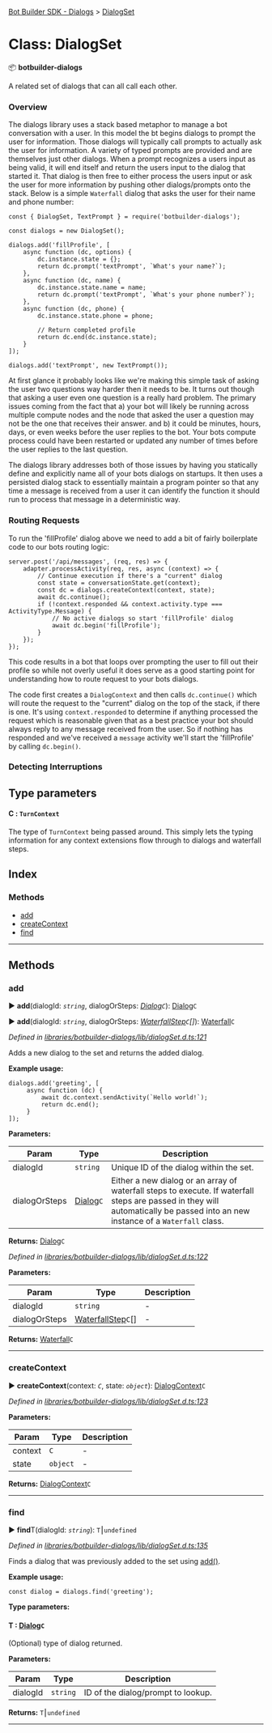 [Bot Builder SDK - Dialogs](../README.md) > [DialogSet](../classes/botbuilder_dialogs.dialogset.md)



# Class: DialogSet


:package: **botbuilder-dialogs**

A related set of dialogs that can all call each other.

### Overview

The dialogs library uses a stack based metaphor to manage a bot conversation with a user. In this model the bt begins dialogs to prompt the user for information. Those dialogs will typically call prompts to actually ask the user for information. A variety of typed prompts are provided and are themselves just other dialogs. When a prompt recognizes a users input as being valid, it will end itself and return the users input to the dialog that started it. That dialog is then free to either process the users input or ask the user for more information by pushing other dialogs/prompts onto the stack. Below is a simple `Waterfall` dialog that asks the user for their name and phone number:

    const { DialogSet, TextPrompt } = require('botbuilder-dialogs');

    const dialogs = new DialogSet();

    dialogs.add('fillProfile', [
        async function (dc, options) {
            dc.instance.state = {};
            return dc.prompt('textPrompt', `What's your name?`);
        },
        async function (dc, name) {
            dc.instance.state.name = name;
            return dc.prompt('textPrompt', `What's your phone number?`);
        },
        async function (dc, phone) {
            dc.instance.state.phone = phone;

            // Return completed profile
            return dc.end(dc.instance.state);
        }
    ]);

    dialogs.add('textPrompt', new TextPrompt());

At first glance it probably looks like we're making this simple task of asking the user two questions way harder then it needs to be. It turns out though that asking a user even one question is a really hard problem. The primary issues coming from the fact that a) your bot will likely be running across multiple compute nodes and the node that asked the user a question may not be the one that receives their answer. and b) it could be minutes, hours, days, or even weeks before the user replies to the bot. Your bots compute process could have been restarted or updated any number of times before the user replies to the last question.

The dialogs library addresses both of those issues by having you statically define and explicitly name all of your bots dialogs on startups. It then uses a persisted dialog stack to essentially maintain a program pointer so that any time a message is received from a user it can identify the function it should run to process that message in a deterministic way.

### Routing Requests

To run the 'fillProfile' dialog above we need to add a bit of fairly boilerplate code to our bots routing logic:

    server.post('/api/messages', (req, res) => {
        adapter.processActivity(req, res, async (context) => {
            // Continue execution if there's a "current" dialog
            const state = conversationState.get(context);
            const dc = dialogs.createContext(context, state);
            await dc.continue();
            if (!context.responded && context.activity.type === ActivityType.Message) {
                // No active dialogs so start 'fillProfile' dialog
                await dc.begin('fillProfile');
            }
        });
    });

This code results in a bot that loops over prompting the user to fill out their profile so while not overly useful it does serve as a good starting point for understanding how to route request to your bots dialogs.

The code first creates a `DialogContext` and then calls `dc.continue()` which will route the request to the "current" dialog on the top of the stack, if there is one. It's using `context.responded` to determine if anything processed the request which is reasonable given that as a best practice your bot should always reply to any message received from the user. So if nothing has responded and we've received a `message` activity we'll start the 'fillProfile' by calling `dc.begin()`.

### Detecting Interruptions

## Type parameters
#### C :  `TurnContext`

The type of `TurnContext` being passed around. This simply lets the typing information for any context extensions flow through to dialogs and waterfall steps.

## Index

### Methods

* [add](botbuilder_dialogs.dialogset.md#add)
* [createContext](botbuilder_dialogs.dialogset.md#createcontext)
* [find](botbuilder_dialogs.dialogset.md#find)



---
## Methods
<a id="add"></a>

###  add

► **add**(dialogId: *`string`*, dialogOrSteps: *[Dialog](../interfaces/botbuilder_dialogs.dialog.md)`C`*): [Dialog](../interfaces/botbuilder_dialogs.dialog.md)`C`

► **add**(dialogId: *`string`*, dialogOrSteps: *[WaterfallStep](../#waterfallstep)`C`[]*): [Waterfall](botbuilder_dialogs.waterfall.md)`C`



*Defined in [libraries/botbuilder-dialogs/lib/dialogSet.d.ts:121](https://github.com/Microsoft/botbuilder-js/blob/ce7c4b3/libraries/botbuilder-dialogs/lib/dialogSet.d.ts#L121)*



Adds a new dialog to the set and returns the added dialog.

**Example usage:**

    dialogs.add('greeting', [
         async function (dc) {
             await dc.context.sendActivity(`Hello world!`);
             return dc.end();
         }
    ]);


**Parameters:**

| Param | Type | Description |
| ------ | ------ | ------ |
| dialogId | `string`   |  Unique ID of the dialog within the set. |
| dialogOrSteps | [Dialog](../interfaces/botbuilder_dialogs.dialog.md)`C`   |  Either a new dialog or an array of waterfall steps to execute. If waterfall steps are passed in they will automatically be passed into an new instance of a `Waterfall` class. |





**Returns:** [Dialog](../interfaces/botbuilder_dialogs.dialog.md)`C`



*Defined in [libraries/botbuilder-dialogs/lib/dialogSet.d.ts:122](https://github.com/Microsoft/botbuilder-js/blob/ce7c4b3/libraries/botbuilder-dialogs/lib/dialogSet.d.ts#L122)*



**Parameters:**

| Param | Type | Description |
| ------ | ------ | ------ |
| dialogId | `string`   |  - |
| dialogOrSteps | [WaterfallStep](../#waterfallstep)`C`[]   |  - |





**Returns:** [Waterfall](botbuilder_dialogs.waterfall.md)`C`





___

<a id="createcontext"></a>

###  createContext

► **createContext**(context: *`C`*, state: *`object`*): [DialogContext](botbuilder_dialogs.dialogcontext.md)`C`



*Defined in [libraries/botbuilder-dialogs/lib/dialogSet.d.ts:123](https://github.com/Microsoft/botbuilder-js/blob/ce7c4b3/libraries/botbuilder-dialogs/lib/dialogSet.d.ts#L123)*



**Parameters:**

| Param | Type | Description |
| ------ | ------ | ------ |
| context | `C`   |  - |
| state | `object`   |  - |





**Returns:** [DialogContext](botbuilder_dialogs.dialogcontext.md)`C`





___

<a id="find"></a>

###  find

► **find**T(dialogId: *`string`*): `T`⎮`undefined`



*Defined in [libraries/botbuilder-dialogs/lib/dialogSet.d.ts:135](https://github.com/Microsoft/botbuilder-js/blob/ce7c4b3/libraries/botbuilder-dialogs/lib/dialogSet.d.ts#L135)*



Finds a dialog that was previously added to the set using [add()](#add).

**Example usage:**

    const dialog = dialogs.find('greeting');


**Type parameters:**

#### T :  [Dialog](../interfaces/botbuilder_dialogs.dialog.md)`C`

(Optional) type of dialog returned.

**Parameters:**

| Param | Type | Description |
| ------ | ------ | ------ |
| dialogId | `string`   |  ID of the dialog/prompt to lookup. |





**Returns:** `T`⎮`undefined`





___


